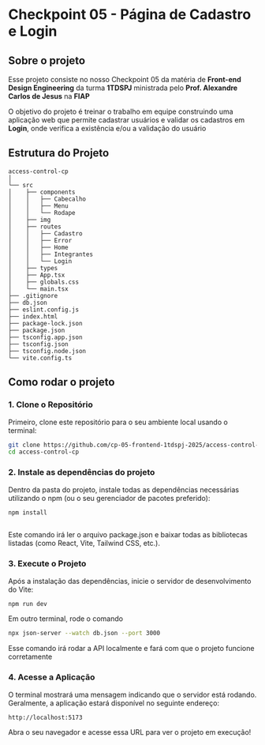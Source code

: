 #  Checkpoint 05 - Página de Cadastro e Login
 
## Sobre o projeto
Esse projeto consiste no nosso Checkpoint 05 da matéria de **Front-end Design Engineering** da turma **1TDSPJ** ministrada pelo **Prof. Alexandre Carlos de Jesus** na **FIAP**
 
O objetivo do projeto é treinar o trabalho em equipe construindo uma aplicação web que permite cadastrar usuários e validar os cadastros em **Login**, onde verifica a existência e/ou a validação do usuário 

## Estrutura do Projeto
```
access-control-cp
│
└── src
│    ├── components
│    │   ├── Cabecalho
│    │   ├── Menu
│    │   └── Rodape
│    ├── img
│    ├── routes
│    │   ├── Cadastro
│    │   ├── Error
│    │   ├── Home
│    │   ├── Integrantes
│    │   └── Login
│    ├── types
│    ├── App.tsx
│    ├── globals.css
│    └── main.tsx
├── .gitignore
├── db.json
├── eslint.config.js
├── index.html
├── package-lock.json
├── package.json
├── tsconfig.app.json
├── tsconfig.json
├── tsconfig.node.json
└── vite.config.ts
```

## Como rodar o projeto
 
### 1. Clone o Repositório
 
Primeiro, clone este repositório para o seu ambiente local usando o terminal:
 
```bash
git clone https://github.com/cp-05-frontend-1tdspj-2025/access-control-cp.git
cd access-control-cp
```
### 2. Instale as dependências do projeto
Dentro da pasta do projeto, instale todas as dependências necessárias utilizando o npm (ou o seu gerenciador de pacotes preferido):
 
```bash
npm install
 
```
Este comando irá ler o arquivo package.json e baixar todas as bibliotecas listadas (como React, Vite, Tailwind CSS, etc.).
 
### 3. Execute o Projeto
 
Após a instalação das dependências, inicie o servidor de desenvolvimento do Vite:
 
```bash
npm run dev
```
 
Em outro terminal, rode o comando 
 
```bash
npx json-server --watch db.json --port 3000
```
Esse comando irá rodar a API localmente e fará com que o projeto funcione corretamente
 
### 4. Acesse a Aplicação
 
O terminal mostrará uma mensagem indicando que o servidor está rodando. Geralmente, a aplicação estará disponível no seguinte endereço:
 
```
http://localhost:5173
```
 
Abra o seu navegador e acesse essa URL para ver o projeto em execução!